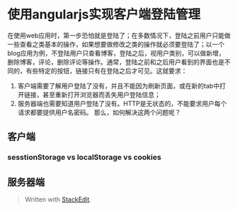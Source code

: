 
使用angularjs实现客户端登陆管理
=============
在使用web应用时，第一步恐怕就是登陆了；在多数情况下，登陆之前用户只能做一些查看之类基本的操作，如果想要做修改之类的操作就必须要登陆了；以一个blog应用为例，不登陆用户只查看博客，登陆之后，视用户类别，可以做新增，删除博客，评论，删除评论等操作。通常，登陆之前和之后用户看到的界面也是不同的，有些特定的按钮，链接只有在登陆之后才可见。这就要求：
1. 客户端需要了解用户登陆了没有，并且不能因为刷新页面，或在新的tab中打开链接，甚至重新打开浏览器而丢失用户登陆信息；
2. 服务器端也需要知道用户登陆了没有。HTTP是无状态的，不能要求用户每个请求都要提供用户名密码。
那么，如何解决这两个问题呢？

## 客户端

### sesstionStorage vs localStorage vs cookies

## 服务器端

> Written with [StackEdit](https://stackedit.io/).